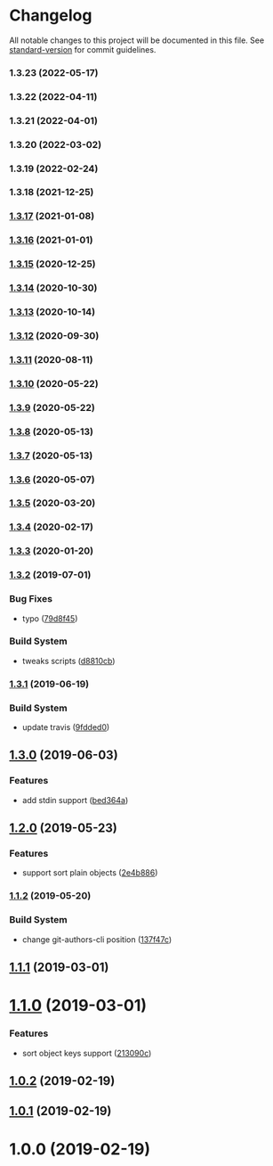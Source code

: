 # Changelog

All notable changes to this project will be documented in this file. See [standard-version](https://github.com/conventional-changelog/standard-version) for commit guidelines.

### 1.3.23 (2022-05-17)

### 1.3.22 (2022-04-11)

### 1.3.21 (2022-04-01)

### 1.3.20 (2022-03-02)

### 1.3.19 (2022-02-24)

### 1.3.18 (2021-12-25)

### [1.3.17](https://github.com/Kikobeats/jsonsort/compare/v1.3.16...v1.3.17) (2021-01-08)

### [1.3.16](https://github.com/Kikobeats/jsonsort/compare/v1.3.15...v1.3.16) (2021-01-01)

### [1.3.15](https://github.com/Kikobeats/jsonsort/compare/v1.3.14...v1.3.15) (2020-12-25)

### [1.3.14](https://github.com/Kikobeats/jsonsort/compare/v1.3.13...v1.3.14) (2020-10-30)

### [1.3.13](https://github.com/Kikobeats/jsonsort/compare/v1.3.12...v1.3.13) (2020-10-14)

### [1.3.12](https://github.com/Kikobeats/jsonsort/compare/v1.3.11...v1.3.12) (2020-09-30)

### [1.3.11](https://github.com/Kikobeats/jsonsort/compare/v1.3.10...v1.3.11) (2020-08-11)

### [1.3.10](https://github.com/Kikobeats/jsonsort/compare/v1.3.9...v1.3.10) (2020-05-22)

### [1.3.9](https://github.com/Kikobeats/jsonsort/compare/v1.3.8...v1.3.9) (2020-05-22)

### [1.3.8](https://github.com/Kikobeats/jsonsort/compare/v1.3.7...v1.3.8) (2020-05-13)

### [1.3.7](https://github.com/Kikobeats/jsonsort/compare/v1.3.6...v1.3.7) (2020-05-13)

### [1.3.6](https://github.com/Kikobeats/jsonsort/compare/v1.3.5...v1.3.6) (2020-05-07)

### [1.3.5](https://github.com/Kikobeats/jsonsort/compare/v1.3.4...v1.3.5) (2020-03-20)

### [1.3.4](https://github.com/Kikobeats/jsonsort/compare/v1.3.3...v1.3.4) (2020-02-17)

### [1.3.3](https://github.com/Kikobeats/jsonsort/compare/v1.3.2...v1.3.3) (2020-01-20)

### [1.3.2](https://github.com/Kikobeats/jsonsort/compare/v1.3.1...v1.3.2) (2019-07-01)


### Bug Fixes

* typo ([79d8f45](https://github.com/Kikobeats/jsonsort/commit/79d8f45))


### Build System

* tweaks scripts ([d8810cb](https://github.com/Kikobeats/jsonsort/commit/d8810cb))



### [1.3.1](https://github.com/Kikobeats/jsonsort/compare/v1.3.0...v1.3.1) (2019-06-19)


### Build System

* update travis ([9fdded0](https://github.com/Kikobeats/jsonsort/commit/9fdded0))



## [1.3.0](https://github.com/Kikobeats/jsonsort/compare/v1.2.0...v1.3.0) (2019-06-03)


### Features

* add stdin support ([bed364a](https://github.com/Kikobeats/jsonsort/commit/bed364a))



## [1.2.0](https://github.com/Kikobeats/jsonsort/compare/v1.1.2...v1.2.0) (2019-05-23)


### Features

* support sort plain objects ([2e4b886](https://github.com/Kikobeats/jsonsort/commit/2e4b886))



### [1.1.2](https://github.com/Kikobeats/jsonsort/compare/v1.1.1...v1.1.2) (2019-05-20)


### Build System

* change git-authors-cli position ([137f47c](https://github.com/Kikobeats/jsonsort/commit/137f47c))



<a name="1.1.1"></a>
## [1.1.1](https://github.com/Kikobeats/jsonsort/compare/v1.1.0...v1.1.1) (2019-03-01)



<a name="1.1.0"></a>
# [1.1.0](https://github.com/Kikobeats/jsonsort/compare/v1.0.2...v1.1.0) (2019-03-01)


### Features

* sort object keys support ([213090c](https://github.com/Kikobeats/jsonsort/commit/213090c))



<a name="1.0.2"></a>
## [1.0.2](https://github.com/Kikobeats/jsonsort/compare/v1.0.1...v1.0.2) (2019-02-19)



<a name="1.0.1"></a>
## [1.0.1](https://github.com/Kikobeats/jsonsort/compare/v1.0.0...v1.0.1) (2019-02-19)



<a name="1.0.0"></a>
# 1.0.0 (2019-02-19)
